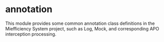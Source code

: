 # annotation

This module provides some common annotation class definitions in the Miefficiency System project, such as Log, Mock, and
corresponding APO interception processing.

